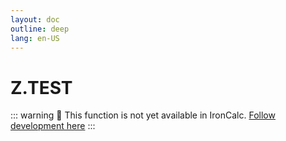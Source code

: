 ```yaml
---
layout: doc
outline: deep
lang: en-US
---
```


# Z.TEST

::: warning
🚧 This function is not yet available in IronCalc.
[Follow development here](https://github.com/ironcalc/IronCalc/labels/Functions)
:::